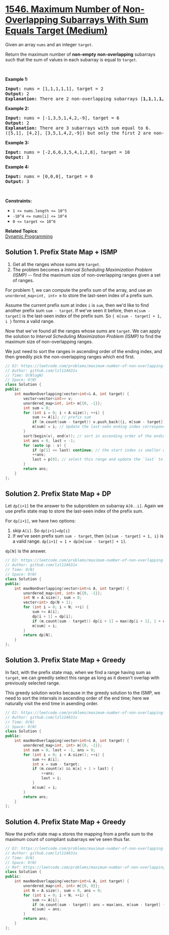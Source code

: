# [1546. Maximum Number of Non-Overlapping Subarrays With Sum Equals Target (Medium)](https://leetcode.com/problems/maximum-number-of-non-overlapping-subarrays-with-sum-equals-target/)

<p>Given an array <code>nums</code> and an integer <code><font face="monospace">target</font></code>.</p>

<p>Return the maximum number of <strong>non-empty</strong>&nbsp;<strong>non-overlapping</strong> subarrays such that the sum of values in each subarray is equal to <code><font face="monospace">target</font></code>.</p>

<p>&nbsp;</p>
<p><strong>Example 1:</strong></p>

<pre><strong>Input:</strong> nums = [1,1,1,1,1], target = 2
<strong>Output:</strong> 2
<strong>Explanation: </strong>There are 2 non-overlapping subarrays [<strong>1,1</strong>,1,<strong>1,1</strong>] with sum equals to target(2).
</pre>

<p><strong>Example 2:</strong></p>

<pre><strong>Input:</strong> nums = [-1,3,5,1,4,2,-9], target = 6
<strong>Output:</strong> 2
<strong>Explanation: </strong>There are 3 subarrays with sum equal to 6.
([5,1], [4,2], [3,5,1,4,2,-9]) but only the first 2 are non-overlapping.</pre>

<p><strong>Example 3:</strong></p>

<pre><strong>Input:</strong> nums = [-2,6,6,3,5,4,1,2,8], target = 10
<strong>Output:</strong> 3
</pre>

<p><strong>Example 4:</strong></p>

<pre><strong>Input:</strong> nums = [0,0,0], target = 0
<strong>Output:</strong> 3
</pre>

<p>&nbsp;</p>
<p><strong>Constraints:</strong></p>

<ul>
	<li><code>1 &lt;= nums.length &lt;=&nbsp;10^5</code></li>
	<li><code>-10^4 &lt;= nums[i] &lt;=&nbsp;10^4</code></li>
	<li><code>0 &lt;= target &lt;= 10^6</code></li>
</ul>


**Related Topics**:  
[Dynamic Programming](https://leetcode.com/tag/dynamic-programming/)

## Solution 1. Prefix State Map + ISMP

1. Get all the ranges whose sums are `target`.
2. The problem becomes a *Interval Scheduling Maximization Problem (ISMP)* -- find the maximum size of non-overlapping ranges given a set of ranges.

For problem 1, we can compute the prefix sum of the array, and use an `unordered_map<int, int> m` to store the last-seen index of a prefix sum.

Assume the current prefix sum at index `i` is `sum`, then we'd like to find another prefix sum `sum - target`. If we've seen it before, then `m[sum - target]` is the last-seen index of the prefix sum. So `{ m[sum - target] + 1, i }` forms a valid range.

Now that we've found all the ranges whose sums are `target`. We can apply the solution to *Interval Scheduling Maximization Problem (ISMP)* to find the maximum size of non-overlapping ranges.

We just need to sort the ranges in ascending order of the ending index, and then greedily pick the non-overlapping ranges which end first.

```cpp
// OJ: https://leetcode.com/problems/maximum-number-of-non-overlapping-subarrays-with-sum-equals-target//
// Author: github.com/lzl124631x
// Time: O(NlogN)
// Space: O(N)
class Solution {
public:
    int maxNonOverlapping(vector<int>& A, int target) {
        vector<vector<int>> v;
        unordered_map<int, int> m{{0, -1}};
        int sum = 0;
        for (int i = 0; i < A.size(); ++i) {
            sum += A[i]; // prefix sum
            if (m.count(sum - target)) v.push_back({i, m[sum - target] + 1}); // {m[sum - target + 1], i} is a valid range. Here we put the ending index first.
            m[sum] = i; // Update the last-seen ending index corresponding to this prefix sum
        }
        sort(begin(v), end(v)); // sort in ascending order of the ending index
        int ans = 0, last = -1;
        for (auto &p : v) {
            if (p[1] <= last) continue; // the start index is smaller or equal to the `last`, which means that this range overlaps with a previously selected range. Skip
            ++ans;
            last = p[0]; // select this range and update the `last` to be the ending index
        }
        return ans;
    }
};
```

## Solution 2. Prefix State Map + DP

Let `dp[i+1]` be the answer to the subproblem on subarray `A[0..i]`. Again we use prefix state map to store the last-seen index of the prefix sum.

For `dp[i+1]`, we have two options:
1. skip `A[i]`. So `dp[i+1]=dp[i]`
2. If we've seen prefix sum `sum - target`, then `{m[sum - target] + 1, i}` is a valid range. `dp[i+1] = 1 + dp[m[sum - target] + 1]`.

`dp[N]` is the answer.

```cpp
// OJ: https://leetcode.com/problems/maximum-number-of-non-overlapping-subarrays-with-sum-equals-target/
// Author: github.com/lzl124631x
// Time: O(N)
// Space: O(N)
class Solution {
public:
    int maxNonOverlapping(vector<int>& A, int target) {
        unordered_map<int, int> m{{0, -1}};
        int N = A.size(), sum = 0;
        vector<int> dp(N + 1);
        for (int i = 0; i < N; ++i) {
            sum += A[i];
            dp[i + 1] = dp[i];
            if (m.count(sum - target)) dp[i + 1] = max(dp[i + 1], 1 + dp[m[sum - target] + 1]);
            m[sum] = i;
        }
        return dp[N];
    }
};
```

## Solution 3. Prefix State Map + Greedy

In fact, with the prefix state map, when we find a range having sum as `target`, we can greedily select this range as long as it doesn't overlap with previously selected range.

This greedy solution works because in the greedy solution to the ISMP, we need to sort the intervals in ascending order of the end time; here we naturally visit the end time in asending order.

```cpp
// OJ: https://leetcode.com/problems/maximum-number-of-non-overlapping-subarrays-with-sum-equals-target/
// Author: github.com/lzl124631x
// Time: O(N)
// Space: O(N)
class Solution {
public:
    int maxNonOverlapping(vector<int>& A, int target) {
        unordered_map<int, int> m{{0, -1}};
        int sum = 0, last = -1, ans = 0;
        for (int i = 0; i < A.size(); ++i) {
            sum += A[i];
            int x = sum - target;
            if (m.count(x) && m[x] + 1 > last) {
                ++ans;
                last = i;
            }
            m[sum] = i;
        }
        return ans;
    }
};
```

## Solution 4. Prefix State Map + Greedy

Now the prefix state map `m` stores the mapping from a prefix sum to the maximum count of compliant subarrays we've seen thus far.

```cpp
// OJ: https://leetcode.com/problems/maximum-number-of-non-overlapping-subarrays-with-sum-equals-target/
// Author: github.com/lzl124631x
// Time: O(N)
// Space: O(N)
// Ref: https://leetcode.com/problems/maximum-number-of-non-overlapping-subarrays-with-sum-equals-target/discuss/780887/Java-Detailed-Explanation-DPMapPrefix-O(N)
class Solution {
public:
    int maxNonOverlapping(vector<int>& A, int target) {
        unordered_map<int, int> m{{0, 0}};
        int N = A.size(), sum = 0, ans = 0;
        for (int i = 0; i < N; ++i) {
            sum += A[i];
            if (m.count(sum - target)) ans = max(ans, m[sum - target] + 1);
            m[sum] = ans;
        }
        return ans;
    }
};
```